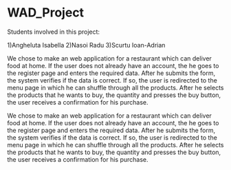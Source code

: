 # WAD_Project

  Students involved in this project:

1)Angheluta Isabella
2)Nasoi Radu
3)Scurtu Ioan-Adrian 


  We chose to make an web application for a restaurant which can deliver food at home. If the user does not already have an account, the he goes to the register page and enters the required data. After he submits the form, the system verifies if the data is correct. If so, the user is redirected to the menu page in which he can shuffle through all the products. After he selects the products that he wants to buy, the quantity and presses the buy button, the user receives a confirmation for his purchase.

  We chose to make an web application for a restaurant which can deliver food at home.
  If the user does not already have an account, the he goes to the register page and enters the required data. After he
 submits the form, the system verifies if the data is correct. If so, the user is redirected to the menu page in which he can
shuffle through all the products. After he selects the products that he wants to buy, the quantity and presses the buy button, the user
receives a confirmation for his purchase.





